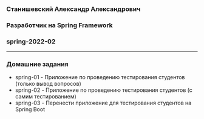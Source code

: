 ### Станишевский Александр Александрович
### Разработчик на Spring Framework
### spring-2022-02

---

### Домашние задания
* spring-01 - Приложение по проведению тестирования студентов (только вывод вопросов)
* spring-02 - Приложение по проведению тестирования студентов (с самим тестированием)
* spring-03 - Перенести приложение для тестирования студентов на Spring Boot